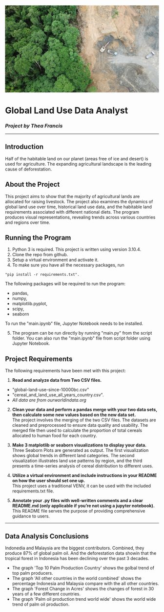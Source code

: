 ![Rainforest Deforestation](image/Rainforest-deforestation.jpg)

# Global Land Use Data Analyst
### *Project by Thea Francis*

---
## Introduction
Half of the habitable land on our planet (areas free of ice and desert) is used for agriculture. The expanding agricultural landscape is the leading cause of deforestation.

## About the Project
This project aims to show that the majority of agricultural lands are allocated for raising livestock. The project also examines the dynamics of global land use over time, historical land use data, and the habitable land requirements associated with different national diets. The program produces visual representations, revealing trends across various countries and regions over time.


## Running the Program
1. Python 3 is required. This project is written using version 3.10.4.
2. Clone the repo from github.
3. Setup a virtual environment and activate it.
4. To make sure you have all the necessary packages, run
```
"pip install -r requirements.txt". 
```
 The following packages will be required to run the program: 
- pandas, 
- numpy, 
- matplotlib.pyplot, 
- scipy,
- seaborn </br>

To run the "main.ipynb" file, Jupyter Notebook needs to be installed. </br>

5. The program can be run directly by running "main.py" from the script folder. You can also run the "main.ipynb" file from script folder using Jupyter Notebook.



## Project Requirements

The following requirements have been met with this project:

1. **Read and analyze data from Two CSV files.**
- "global-land-use-since-10000bc.csv"
- "cereal_and_land_use_all_years_country.csv". 
- *All data are from ourworldindata.org* 

2. **Clean your data and perform a pandas merge with your two data sets, then calculate some new values based on the new data set.** </br>
The project involves the merging of the two CSV files. The datasets are cleaned and preprocessed to ensure data quality and usability. The merged file then used to calculate the proportion of total cereals allocated to human food for each country.

3. **Make 3 matplotlib or seaborn visualizations to display your data.** </br>
Three Seaborn Plots are generated as output. The first visualization shows global trends in different land categories. The second visualization illustrates land use patterns by region, and the third presents a time-series analysis of cereal distribution to different uses.

4. **Utilize a virtual environment and include instructions in your README on how the user should set one up.** </br>
This project uses a traditional VENV, it can be used with the included requirements.txt file.

5. **Annotate your .py files with well-written comments and a clear README.md (only applicable if you’re not using a jupyter notebook).** </br>
This README file serves the purpose of providing comprehensive guidance to users. 

---
## Data Analysis Conclusions 
Indonedia and Malaysia are the biggest contributors. Combined, they produce 87% of global palm oil. And the deforestation data showin that the tropical forest in Indonesia has been declining over the past 3 decades. 
- The graph 'Top 10 Palm Production Country' shows the golbal trend of top palm producers. 
- The graph 'All other countries in the world combined' shows the percentage Indonesia and Malaysia compare with the all other countries. 
- The graph 'Forest Change in Acres' shows the changes of forest in 30 years of a few different countries. 
- The graph 'Palm oil production trend world wide' shows the world wide trend of palm oil production.
